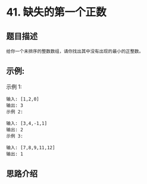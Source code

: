 # 41. 缺失的第一个正数

## 题目描述
    给你一个未排序的整数数组，请你找出其中没有出现的最小的正整数。

    

## 示例:
示例 1:

    输入: [1,2,0]
    输出: 3
    示例 2:

    输入: [3,4,-1,1]
    输出: 2
    示例 3:

    输入: [7,8,9,11,12]
    输出: 1

## 思路介绍

